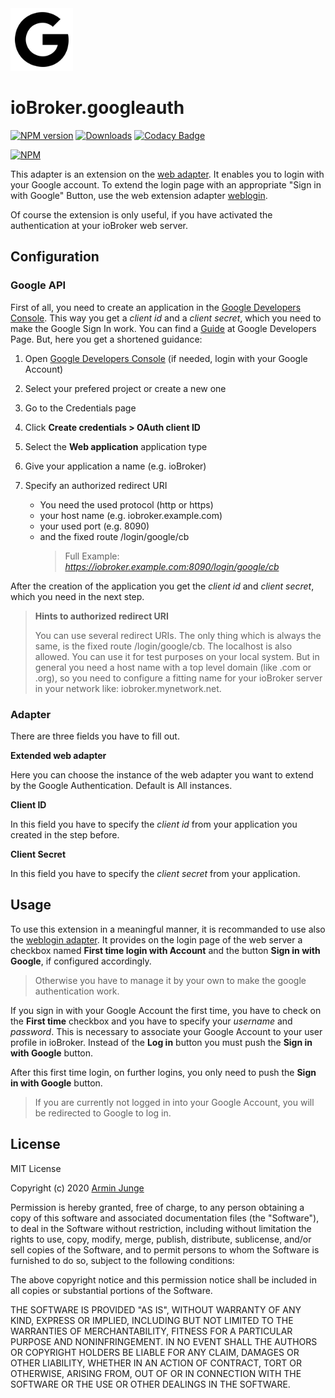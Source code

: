 <img src="admin/logo-google.svg" alt="Logo" width="100" height="100">

# ioBroker.googleauth

[![NPM version](http://img.shields.io/npm/v/iobroker.googleauth.svg)](https://www.npmjs.com/package/iobroker.googleauth)
[![Downloads](https://img.shields.io/npm/dm/iobroker.googleauth.svg)](https://www.npmjs.com/package/iobroker.googleauth)
[![Codacy Badge](https://api.codacy.com/project/badge/Grade/9c7ca543cf1b48a8837cc14adb50a264)](https://www.codacy.com/manual/armin.junge.81/ioBroker.googleauth?utm_source=github.com&amp;utm_medium=referral&amp;utm_content=Vertumnus/ioBroker.googleauth&amp;utm_campaign=Badge_Grade)

[![NPM](https://nodei.co/npm/iobroker.googleauth.png?downloads=true)](https://nodei.co/npm/iobroker.googleauth/)

This adapter is an extension on the [web adapter](https://github.com/ioBroker/ioBroker.web). It enables you to login with your Google account. 
To extend the login page with an appropriate "Sign in with Google" Button, use the web extension adapter [weblogin](https://github.com/Vertumnus/ioBroker.weblogin).

Of course the extension is only useful, if you have activated the authentication at your ioBroker web server.

## Configuration

### Google API

First of all, you need to create an application in the [Google Developers Console](https://console.developers.google.com/).
This way you get a *client id* and a *client secret*, which you need to make the Google Sign In work.
You can find a [Guide](https://developers.google.com/identity/protocols/oauth2/web-server) at Google Developers Page.
But, here you get a shortened guidance:

1. Open [Google Developers Console](https://console.developers.google.com/) (if needed, login with your Google Account)
2. Select your prefered project or create a new one
3. Go to the Credentials page
4. Click **Create credentials > OAuth client ID**
5. Select the **Web application** application type
6. Give your application a name (e.g. ioBroker)
7. Specify an authorized redirect URI

   * You need the used protocol (http or https)
   * your host name (e.g. iobroker.example.com)
   * your used port (e.g. 8090)
   * and the fixed route /login/google/cb
     > Full Example: _https://iobroker.example.com:8090/login/google/cb_

After the creation of the application you get the *client id* and *client secret*, which you need in the next step.

> __Hints to authorized redirect URI__
>
> You can use several redirect URIs. The only thing which is always the same, is the fixed route /login/google/cb.
> The localhost is also allowed. You can use it for test purposes on your local system.
> But in general you need a host name with a top level domain (like .com or .org), so you need to configure a fitting name for your ioBroker server in your network like: iobroker.mynetwork.net.

### Adapter

There are three fields you have to fill out.

__Extended web adapter__

Here you can choose the instance of the web adapter you want to extend by the Google Authentication.
Default is All instances.

__Client ID__

In this field you have to specify the *client id* from your application you created in the step before.

__Client Secret__

In this field you have to specify the *client secret* from your application.

## Usage

To use this extension in a meaningful manner, it is recommanded to use also the [weblogin adapter](https://github.com/Vertumnus/ioBroker.weblogin).
It provides on the login page of the web server a checkbox named **First time login with Account** and
the button **Sign in with Google**, if configured accordingly.

> Otherwise you have to manage it by your own to make the google authentication work.

If you sign in with your Google Account the first time, you have to check on the **First time** checkbox and
you have to specify your *username* and *password*. This is necessary to associate your Google Account to your
user profile in ioBroker. Instead of the **Log in** button you must push the **Sign in with Google** button.

After this first time login, on further logins, you only need to push the **Sign in with Google** button.

> If you are currently not logged in into your Google Account, you will be redirected to Google to log in.

## License
MIT License

Copyright (c) 2020 [Armin Junge](mailto:armin.junge.81@gmail.com)

Permission is hereby granted, free of charge, to any person obtaining a copy
of this software and associated documentation files (the "Software"), to deal
in the Software without restriction, including without limitation the rights
to use, copy, modify, merge, publish, distribute, sublicense, and/or sell
copies of the Software, and to permit persons to whom the Software is
furnished to do so, subject to the following conditions:

The above copyright notice and this permission notice shall be included in all
copies or substantial portions of the Software.

THE SOFTWARE IS PROVIDED "AS IS", WITHOUT WARRANTY OF ANY KIND, EXPRESS OR
IMPLIED, INCLUDING BUT NOT LIMITED TO THE WARRANTIES OF MERCHANTABILITY,
FITNESS FOR A PARTICULAR PURPOSE AND NONINFRINGEMENT. IN NO EVENT SHALL THE
AUTHORS OR COPYRIGHT HOLDERS BE LIABLE FOR ANY CLAIM, DAMAGES OR OTHER
LIABILITY, WHETHER IN AN ACTION OF CONTRACT, TORT OR OTHERWISE, ARISING FROM,
OUT OF OR IN CONNECTION WITH THE SOFTWARE OR THE USE OR OTHER DEALINGS IN THE
SOFTWARE.